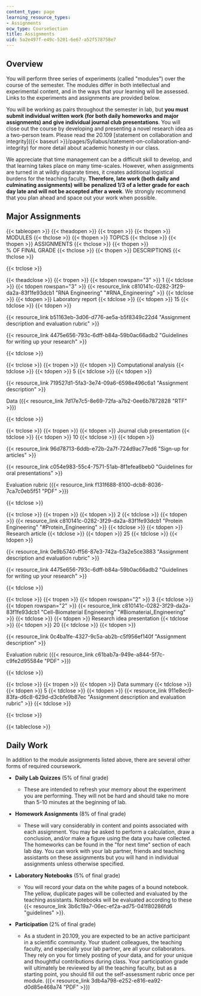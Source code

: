```yaml
---
content_type: page
learning_resource_types:
- Assignments
ocw_type: CourseSection
title: Assignments
uid: 5a2e497f-e49c-5201-6e67-a52f578758e7
---
```


Overview
--------

You will perform three series of experiments (called "modules") over the course of the semester. The modules differ in both intellectual and experimental content, and in the ways that your learning will be assessed. Links to the experiments and assignments are provided below.

You will be working as pairs throughout the semester in lab, but **you must submit individual written work (for both daily homeworks and major assignments) and give individual journal club presentations**. You will close out the course by developing and presenting a novel research idea as a two-person team. Please read the 20.109 [statement on collaboration and integrity]({{< baseurl >}}/pages/Syllabus/statement-on-collaboration-and-integrity) for more detail about academic honesty in our class.

We appreciate that time management can be a difficult skill to develop, and that learning takes place on many time-scales. However, when assignments are turned in at wildly disparate times, it creates additional logistical burdens for the teaching faculty. **Therefore, late work (both daily and culminating assignments) will be penalized 1/3 of a letter grade for each day late and will not be accepted after a week**. We strongly recommend that you plan ahead and space out your work when possible.

Major Assignments
-----------------

{{< tableopen >}}
{{< theadopen >}}
{{< tropen >}}
{{< thopen >}}
MODULES
{{< thclose >}}
{{< thopen >}}
TOPICS
{{< thclose >}}
{{< thopen >}}
ASSIGNMENTS
{{< thclose >}}
{{< thopen >}}
% OF FINAL GRADE
{{< thclose >}}
{{< thopen >}}
DESCRIPTIONS
{{< thclose >}}

{{< trclose >}}

{{< theadclose >}}
{{< tropen >}}
{{< tdopen rowspan="3" >}}
1
{{< tdclose >}}
{{< tdopen rowspan="3" >}}
{{< resource_link c810141c-0282-3f29-da2a-83f1fe93dcb1 "RNA Engineering" "#RNA_Engineering" >}}
{{< tdclose >}}
{{< tdopen >}}
Laboratory report
{{< tdclose >}}
{{< tdopen >}}
15
{{< tdclose >}}
{{< tdopen >}}


{{< resource_link b51163eb-3d06-d776-ae5a-b5f8349c22d4 "Assignment description and evaluation rubric" >}}

{{< resource_link 4475e656-793c-6dff-b84a-59b0ac66adb2 "Guidelines for writing up your research" >}}


{{< tdclose >}}

{{< trclose >}}
{{< tropen >}}
{{< tdopen >}}
Computational analysis
{{< tdclose >}}
{{< tdopen >}}
5
{{< tdclose >}}
{{< tdopen >}}


{{< resource_link 719527d1-5fa3-3e74-09a6-6598e496c6a1 "Assignment description" >}}

Data ({{< resource_link 7d17e7c5-8e69-72fa-a7b2-0ee6b7872828 "RTF" >}})


{{< tdclose >}}

{{< trclose >}}
{{< tropen >}}
{{< tdopen >}}
Journal club presentation
{{< tdclose >}}
{{< tdopen >}}
10
{{< tdclose >}}
{{< tdopen >}}


{{< resource_link 96d78713-6ddb-e72b-2a7f-724d9ac77ed6 "Sign-up for articles" >}} 

{{< resource_link c054e983-55c4-7571-51ab-8f1efea6beb0 "Guidelines for oral presentations" >}}

Evaluation rubric ({{< resource_link f131f688-8100-dcb8-8036-7ca7c0eb5f51 "PDF" >}})


{{< tdclose >}}

{{< trclose >}}
{{< tropen >}}
{{< tdopen >}}
2
{{< tdclose >}}
{{< tdopen >}}
{{< resource_link c810141c-0282-3f29-da2a-83f1fe93dcb1 "Protein Engineering" "#Protein_Engineering" >}}
{{< tdclose >}}
{{< tdopen >}}
Research article
{{< tdclose >}}
{{< tdopen >}}
25
{{< tdclose >}}
{{< tdopen >}}


{{< resource_link 0e9b5740-ff56-87e3-742a-f3a2e5ce3883 "Assignment description and evaluation rubric" >}}

{{< resource_link 4475e656-793c-6dff-b84a-59b0ac66adb2 "Guidelines for writing up your research" >}}


{{< tdclose >}}

{{< trclose >}}
{{< tropen >}}
{{< tdopen rowspan="2" >}}
3
{{< tdclose >}}
{{< tdopen rowspan="2" >}}
{{< resource_link c810141c-0282-3f29-da2a-83f1fe93dcb1 "Cell-Biomaterial Engineering" "#Biomaterial_Engineering" >}}
{{< tdclose >}}
{{< tdopen >}}
Research idea presentation
{{< tdclose >}}
{{< tdopen >}}
20
{{< tdclose >}}
{{< tdopen >}}


{{< resource_link 0c4ba1fe-4327-9c5a-ab2b-c5f956ef140f "Assignment description" >}}

Evaluation rubric ({{< resource_link c61bab7a-949e-a844-5f7c-c9fe2d95584e "PDF" >}})


{{< tdclose >}}

{{< trclose >}}
{{< tropen >}}
{{< tdopen >}}
Data summary
{{< tdclose >}}
{{< tdopen >}}
5
{{< tdclose >}}
{{< tdopen >}}
{{< resource_link 911e8ec9-83fa-d6c8-629d-d3cbfe9b87ec "Assignment description and evaluation rubric" >}} 
{{< tdclose >}}

{{< trclose >}}

{{< tableclose >}}

Daily Work
----------

In addition to the module assignments listed above, there are several other forms of required coursework.

*   **Daily Lab Quizzes** (5% of final grade)
    *   These are intended to refresh your memory about the experiment you are performing. They will not be hard and should take no more than 5-10 minutes at the beginning of lab.

*   **Homework Assignments** (8% of final grade)
    *   These will vary considerably in content and points associated with each assignment. You may be asked to perform a calculation, draw a conclusion, and/or make a figure using the data you have collected. The homeworks can be found in the "for next time" section of each lab day. You can work with your lab partner, friends and teaching assistants on these assignments but you will hand in individual assignments unless otherwise specified.

*   **Laboratory Notebooks** (5% of final grade)
    *   You will record your data on the white pages of a bound notebook. The yellow, duplicate pages will be collected and evaluated by the teaching assistants. Notebooks will be evaluated according to these {{< resource_link 3b6c19a7-06ec-ef2a-ad75-041f80286fd6 "guidelines" >}}.

*   **Participation** (2% of final grade)
    *   As a student in 20.109, you are expected to be an active participant in a scientific community. Your student colleagues, the teaching faculty, and especially your lab partner, are all your collaborators. They rely on you for timely posting of your data, and for your unique and thoughtful contributions during class. Your participation grade will ultimately be reviewed by all the teaching faculty, but as a starting point, you should fill out the self-assessment rubric once per module. ({{< resource_link 3db4a798-e252-e816-ea92-d0d85e468a74 "PDF" >}})